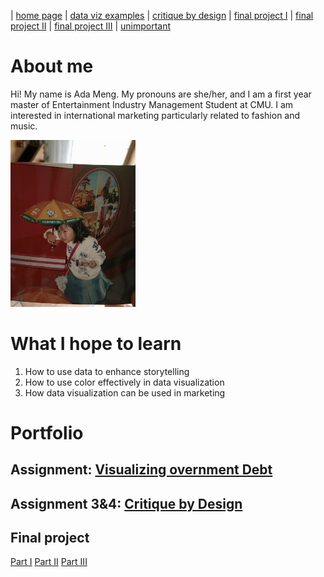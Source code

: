 | [home page](https://cmustudent.github.io/tswd-portfolio-templates/) | [data viz examples](dataviz-examples) | [critique by design](critique-by-design) | [final project I](final-project-part-one) | [final project II](final-project-part-two) | [final project III](final-project-part-three) | [unimportant](unimportant)

# About me
Hi! My name is Ada Meng. My pronouns are she/her, and I am a first year master of Entertainment Industry Management Student at CMU. I am interested in international marketing particularly related to fashion and music.

<img src="youngada.jpg" width="200"/>


# What I hope to learn
1. How to use data to enhance storytelling
2. How to use color effectively in data visualization
3. How data visualization can be used in marketing


# Portfolio

## Assignment: [Visualizing overnment Debt](visualizing-government-debt)


## Assignment 3&4: [Critique by Design](critique-by-design)


## Final project
[Part I](final-project-part-one)
[Part II](final-project-part-two)
[Part III](final-project-part-three)

